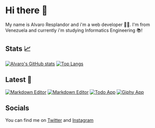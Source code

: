# Hi there 👋

My name is Alvaro Resplandor and i'm a web developer 👨‍💻. I'm from Venezuela and currently i'm studying Informatics Engineering 📚!

## Stats 📈

[![Alvaro's GitHub stats](https://github-readme-stats.vercel.app/api?username=alvaro-jrr)](https://github.com/alvaro-jrr/github-readme-stats)
[![Top Langs](https://github-readme-stats.vercel.app/api/top-langs/?username=alvaro-jrr&hide=c)](https://github.com/alvaro-jrr/github-readme-stats)

## Latest 👀

[![Markdown Editor](https://github-readme-stats.vercel.app/api/pin/?username=alvaro-jrr&repo=expense-tracker)](https://github.com/alvaro-jrr/expense-tracker)
[![Markdown Editor](https://github-readme-stats.vercel.app/api/pin/?username=alvaro-jrr&repo=markdown-editor)](https://github.com/alvaro-jrr/markdown-editor)
[![Todo App](https://github-readme-stats.vercel.app/api/pin/?username=alvaro-jrr&repo=todo-app)](https://github.com/alvaro-jrr/todo-app)
[![Giphy App](https://github-readme-stats.vercel.app/api/pin/?username=alvaro-jrr&repo=giphy-react-app)](https://github.com/alvaro-jrr/giphy-react-app)

## Socials

You can find me on [Twitter](https://twitter.com/alvaro_rrj) and [Instagram](https://www.instagram.com/alvaro.jrr/)

<!--
**alvaro-jrr/alvaro-jrr** is a ✨ _special_ ✨ repository because its `README.md` (this file) appears on your GitHub profile.

Here are some ideas to get you started:

- 🔭 I’m currently working on ...
- 🌱 I’m currently learning ...
- 👯 I’m looking to collaborate on ...
- 🤔 I’m looking for help with ...
- 💬 Ask me about ...
- 📫 How to reach me: ...
- 😄 Pronouns: ...
- ⚡ Fun fact: ...
-->
